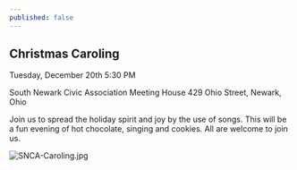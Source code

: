 ```yaml
---
published: false
---
```

## Christmas Caroling

Tuesday, December 20th
5:30 PM

South Newark Civic Association Meeting House
429 Ohio Street, Newark, Ohio

Join us to spread the holiday spirit and joy by the use of songs. This will be a fun evening of hot chocolate, singing and cookies. All are welcome to join us.




![SNCA-Caroling.jpg]({{site.baseurl}}/SNCA-Caroling.jpg)